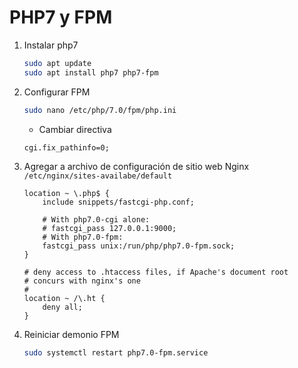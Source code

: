 # PHP7 y FPM

1. Instalar php7
	```bash
	sudo apt update
	sudo apt install php7 php7-fpm
	```
2. Configurar FPM
	```bash
	sudo nano /etc/php/7.0/fpm/php.ini
	```
	- Cambiar directiva
	```vim
	cgi.fix_pathinfo=0;
	```
3. Agregar a archivo de configuración de sitio web Nginx `/etc/nginx/sites-availabe/default`
	```vim
	location ~ \.php$ {
		include snippets/fastcgi-php.conf;

		# With php7.0-cgi alone:
		# fastcgi_pass 127.0.0.1:9000;
		# With php7.0-fpm:
		fastcgi_pass unix:/run/php/php7.0-fpm.sock;
	}

	# deny access to .htaccess files, if Apache's document root
	# concurs with nginx's one
	#
	location ~ /\.ht {
		deny all;
	}
	```
4. Reiniciar demonio FPM
	```bash
	sudo systemctl restart php7.0-fpm.service
	```